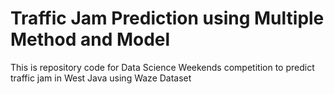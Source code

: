 # Traffic Jam Prediction using Multiple Method and Model
 This is repository code for Data Science Weekends competition to predict traffic jam in West Java using Waze Dataset
